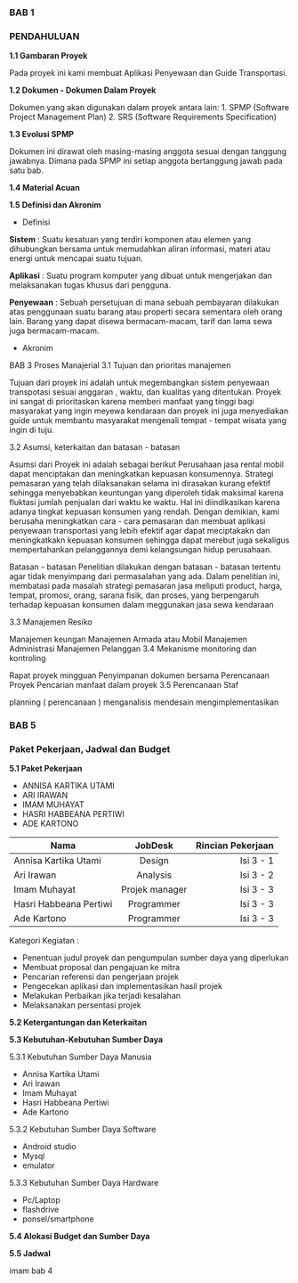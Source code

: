 ### BAB 1

### PENDAHULUAN


__1.1 Gambaran Proyek__

Pada proyek ini kami membuat Aplikasi Penyewaan dan Guide Transportasi.

__1.2 Dokumen - Dokumen Dalam Proyek__

Dokumen yang akan digunakan dalam proyek antara lain: 1. SPMP (Software Project Management Plan) 2. SRS (Software Requirements Specification)

__1.3 Evolusi SPMP__

Dokumen ini dirawat oleh masing-masing anggota sesuai dengan tanggung jawabnya. Dimana pada SPMP ini setiap anggota bertanggung jawab pada satu bab.

__1.4 Material Acuan__

__1.5 Definisi dan Akronim__

* Definisi

__Sistem__ : Suatu kesatuan yang terdiri komponen atau elemen yang dihubungkan bersama untuk memudahkan aliran informasi, materi atau energi untuk mencapai suatu tujuan.

__Aplikasi__ : Suatu program komputer yang dibuat untuk mengerjakan dan melaksanakan tugas khusus dari pengguna.

__Penyewaan__ : Sebuah persetujuan di mana sebuah pembayaran dilakukan atas penggunaan suatu barang atau properti secara sementara oleh orang lain. Barang yang dapat disewa bermacam-macam, tarif dan lama sewa juga bermacam-macam.

* Akronim


BAB 3
Proses Manajerial
3.1 Tujuan dan prioritas manajemen

Tujuan dari proyek ini adalah untuk megembangkan sistem penyewaan transpotasi sesuai anggaran , waktu, dan kualitas yang ditentukan. Proyek ini sangat di prioritaskan karena memberi manfaat yang tinggi bagi masyarakat yang ingin meyewa kendaraan dan proyek ini juga menyediakan guide untuk membantu masyarakat mengenali tempat - tempat wisata yang ingin di tuju.

3.2 Asumsi, keterkaitan dan batasan - batasan

Asumsi dari Proyek ini adalah sebagai berikut
Perusahaan jasa rental mobil dapat menciptakan dan meningkatkan kepuasan konsumennya. Strategi pemasaran yang telah dilaksanakan selama ini dirasakan kurang efektif sehingga menyebabkan keuntungan yang diperoleh tidak maksimal karena fluktasi jumlah penjualan dari waktu ke waktu. Hal ini diindikasikan karena adanya tingkat kepuasan konsumen yang rendah. Dengan demikian, kami berusaha meningkatkan cara - cara pemasaran dan membuat aplikasi penyewaan transportasi yang lebih efektif agar dapat meciptakakn dan meningkatkakn kepuasan konsumen sehingga dapat merebut juga sekaligus mempertahankan pelanggannya demi kelangsungan hidup perusahaan.

Batasan - batasan
Penelitian dilakukan dengan batasan - batasan tertentu agar tidak menyimpang dari permasalahan yang ada. Dalam penelitian ini, membatasi pada masalah strategi pemasaran jasa meliputi product, harga, tempat, promosi, orang, sarana fisik, dan proses, yang berpengaruh terhadap kepuasan konsumen dalam meggunakan jasa sewa kendaraan

3.3 Manajemen Resiko

Manajemen keungan
Manajemen Armada atau Mobil
Manajemen Administrasi
Manajemen Pelanggan
3.4 Mekanisme monitoring dan kontroling

Rapat proyek mingguan
Penyimpanan dokumen bersama
Perencanaan Proyek
Pencarian manfaat dalam proyek
3.5 Perencanaan Staf

planning ( perencanaan )
menganalisis
mendesain
mengimplementasikan

### BAB 5
### Paket Pekerjaan, Jadwal dan Budget

__5.1 Paket Pekerjaan__

- ANNISA KARTIKA UTAMI
- ARI IRAWAN
- IMAM MUHAYAT
- HASRI HABBEANA PERTIWI
- ADE KARTONO
		

| Nama | JobDesk | Rincian Pekerjaan |
| ----------- | :---------: | ----------: |
| Annisa Kartika Utami | Design | Isi 3 - 1 |
| Ari Irawan | Analysis | Isi 3 - 2 |
| Imam Muhayat | Projek manager | Isi 3 - 3 |
| Hasri Habbeana Pertiwi | Programmer | Isi 3 - 3 |
| Ade Kartono | Programmer | Isi 3 - 3 |
	

Kategori Kegiatan :

- Penentuan judul proyek dan pengumpulan sumber daya yang diperlukan
- Membuat proposal dan pengajuan ke mitra
- Pencarian referensi dan pengerjaan projek
- Pengecekan aplikasi dan implementasikan hasil projek
- Melakukan Perbaikan jika terjadi kesalahan
- Melaksanakan persentasi projek

__5.2 Ketergantungan dan Keterkaitan__

__5.3 Kebutuhan-Kebutuhan Sumber Daya__

5.3.1 Kebutuhan Sumber Daya Manusia

- Annisa Kartika Utami
- Ari Irawan
- Imam Muhayat
- Hasri Habbeana Pertiwi
- Ade Kartono

5.3.2 Kebutuhan Sumber Daya Software

- Android studio
- Mysql
- emulator

5.3.3 Kebutuhan Sumber Daya Hardware

- Pc/Laptop
- flashdrive
- ponsel/smartphone

__5.4 Alokasi Budget dan Sumber Daya__

__5.5 Jadwal__

imam bab 4
